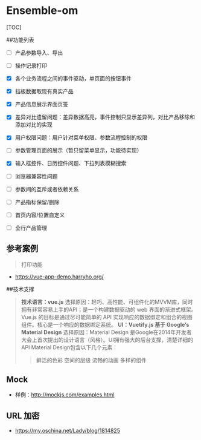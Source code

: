 # Ensemble-om
[TOC]

##功能列表
- [ ] 产品参数导入、导出
- [ ] 操作记录打印
- [X] 各个业务流程之间的事件驱动，单页面的按钮事件
- [X] 挡板数据取现有真实产品
- [X] 产品信息展示界面页签
- [X] 差异对比遗留问题：差异数据高亮，事件控制只显示差异列，对比产品移除和添加对比的实现
- [X] 用户权限问题：用户针对菜单权限、参数流程控制的权限
- [ ] 参数管理页面的展示（暂只留菜单显示，功能待实现）
- [X] 输入框控件、日历控件问题、下拉列表模糊搜索
- [ ] 浏览器兼容性问题

- [ ] 参数间的互斥或者依赖关系
- [ ] 产品指标保留/删除
- [ ] 首页内容/位置自定义
- [ ] 全行产品管理



## 参考案例
> 打印功能
- https://vue-app-demo.harryho.org/

##技术支撑
> **技术语言：vue.js**
> 选择原因：轻巧、高性能、可组件化的MVVM库，同时拥有非常容易上手的API；是一个构建数据驱动的 web 界面的渐进式框架。Vue.js 的目标是通过尽可能简单的 API 实现响应的数据绑定和组合的视图组件。核心是一个响应的数据绑定系统。
> **UI：Vuetify.js 基于 Google’s Material Design**
> 选择原因：Material Design 是Google在2014年开发者大会上首次提出的设计语言（风格）。UI拥有强大的后台支撑，清楚详细的API
> Material Design包含以下几个元素：
> > 鲜活的色彩
> > 空间的层级
> > 流畅的动画
> > 多样的组件

## Mock
- 样例：http://mockjs.com/examples.html

## URL 加密
- https://my.oschina.net/Lady/blog/1814825